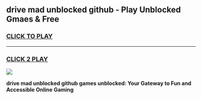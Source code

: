 
## drive mad unblocked github - Play Unblocked Gmaes & Free
<h3>
<a href="https://news.freeplayer.one?title=drive_mad_unblocked_github&ref=23F">CLICK TO PLAY</a></h3>
<hr>

<h3>
<a href="https://news.freeplayer.one?title=drive_mad_unblocked_github&ref=23F">CLICK 2 PLAY</a>
  
</h3>

<a href="https://news.freeplayer.one?title=drive_mad_unblocked_github&ref=23F/"><img src="https://clearcache.store/games.png"></a>


**drive mad unblocked github games unblocked: Your Gateway to Fun and Accessible Online Gaming**
